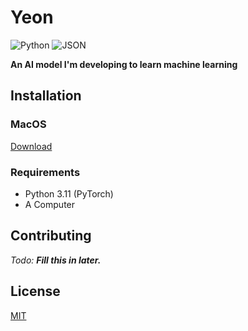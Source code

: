 # Yeon

![Python](https://img.shields.io/badge/python-3670A0?style=for-the-badge&logo=python&logoColor=ffdd54)
![JSON](https://img.shields.io/badge/JSON-black.svg?style=for-the-badge&logo=JSON&logoColor=white)

**An AI model I'm developing to learn machine learning**

## Installation

### MacOS
[Download](link-to-download)

### Requirements
- Python 3.11 (PyTorch)
- A Computer

## Contributing
*Todo: **Fill this in later.***

## License
[MIT](https://choosealicense.com/licenses/mit/)
